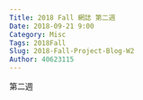 ```yaml
---
Title: 2018 Fall 網誌 第二週
Date: 2018-09-21 9:00
Category: Misc
Tags: 2018Fall
Slug: 2018-Fall-Project-Blog-W2
Author: 40623115
---
```


第二週